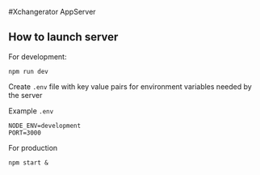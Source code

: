 #Xchangerator AppServer

## How to launch server
For development:
```
npm run dev
```
Create `.env` file with key value pairs for environment variables needed by the server

Example `.env`
```
NODE_ENV=development
PORT=3000
```
For production
```
npm start &
```
